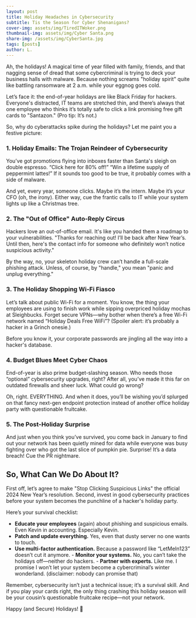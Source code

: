 ```yaml
---
layout: post
title: Holiday Headaches in Cybersecurity
subtitle: Tis the Season for Cyber Shenanigans?
cover-img: assets/img/TiredITWoker.png
thumbnail-img: assets/img/Cyber Santa.png
share-img: /assets/img/CyberSanta.jpg
tags: [posts]
author: L.
---
```


Ah, the holidays! A magical time of year filled with family, friends, and that nagging sense of dread that some cybercriminal is trying to deck your business halls with malware. Because nothing screams "holiday spirit" quite like battling ransomware at 2 a.m. while your eggnog goes cold.

Let’s face it: the end-of-year holidays are like Black Friday for hackers. Everyone's distracted, IT teams are stretched thin, and there’s always that one employee who thinks it’s totally safe to click a link promising free gift cards to "Santazon." (Pro tip: It’s not.)

So, why do cyberattacks spike during the holidays? Let me paint you a festive picture:
### **1. Holiday Emails: The Trojan Reindeer of Cybersecurity**

You’ve got promotions flying into inboxes faster than Santa's sleigh on double espresso. “Click here for 80% off!” “Win a lifetime supply of peppermint lattes!” If it sounds too good to be true, it probably comes with a side of malware.

And yet, every year, someone clicks. Maybe it’s the intern. Maybe it’s your CFO (oh, the irony). Either way, cue the frantic calls to IT while your system lights up like a Christmas tree.
### **2. The "Out of Office" Auto-Reply Circus**

Hackers love an out-of-office email. It's like you handed them a roadmap to your vulnerabilities. "Thanks for reaching out! I’ll be back after New Year’s. Until then, here's the contact info for someone who definitely won’t notice suspicious activity."

By the way, no, your skeleton holiday crew can’t handle a full-scale phishing attack. Unless, of course, by "handle," you mean "panic and unplug everything."
### **3. The Holiday Shopping Wi-Fi Fiasco**

Let’s talk about public Wi-Fi for a moment. You know, the thing your employees are using to finish work while sipping overpriced holiday mochas at Sleighbucks. Forget secure VPNs—why bother when there’s a free Wi-Fi network named “Holiday Deals Free WiFi”? (Spoiler alert: it’s probably a hacker in a Grinch onesie.)

Before you know it, your corporate passwords are jingling all the way into a hacker's database.
### **4. Budget Blues Meet Cyber Chaos**

End-of-year is also prime budget-slashing season. Who needs those “optional” cybersecurity upgrades, right? After all, you’ve made it this far on outdated firewalls and sheer luck. What could go wrong?

Oh, right. EVERYTHING. And when it does, you’ll be wishing you’d splurged on that fancy next-gen endpoint protection instead of another office holiday party with questionable fruitcake.
### **5. The Post-Holiday Surprise**

And just when you think you’ve survived, you come back in January to find out your network has been quietly mined for data while everyone was busy fighting over who got the last slice of pumpkin pie. Surprise! It’s a data breach! Cue the PR nightmare.
## **So, What Can We Do About It?**

First off, let’s agree to make "Stop Clicking Suspicious Links" the official 2024 New Year’s resolution. Second, invest in good cybersecurity practices before your system becomes the punchline of a hacker's holiday party.

Here’s your survival checklist:

   - **Educate your employees** (again) about phishing and suspicious emails. Even Kevin in accounting. Especially Kevin.
   - **Patch and update everything.** Yes, even that dusty server no one wants to touch.
   - **Use multi-factor authentication.** Because a password like “LetMeIn123” doesn’t cut it anymore.
    - **Monitor your systems.** No, you can’t take the holidays off—neither do hackers.
    - **Partner with experts.** Like me. I promise I won’t let your system become a cybercriminal’s winter wonderland. (disclaimer: nobody can promise that)

Remember, cybersecurity isn’t just a technical issue; it’s a survival skill. And if you play your cards right, the only thing crashing this holiday season will be your cousin’s questionable fruitcake recipe—not your network.

Happy (and Secure) Holidays! 🎄
